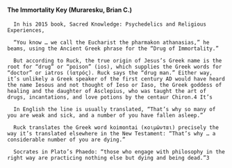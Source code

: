 #### The Immortality Key (Muraresku, Brian C.)
      In his 2015 book, Sacred Knowledge: Psychedelics and Religious Experiences,

      “You know … we call the Eucharist the pharmakon athanasias,” he beams, using the Ancient Greek phrase for the “Drug of Immortality.”

      But according to Ruck, the true origin of Jesus’s Greek name is the root for “drug” or “poison” (ios), which supplies the Greek words for “doctor” or iatros (ἰατρός). Ruck says the “drug man.” Either way, it’s unlikely a Greek speaker of the first century AD would have heard the name Iesous and not thought of Ieso or Iaso, the Greek goddess of healing and the daughter of Asclepius, who was taught the art of drugs, incantations, and love potions by the centaur Chiron.4 It’s

      In English the line is usually translated, “That’s why so many of you are weak and sick, and a number of you have fallen asleep.”

      Ruck translates the Greek word koimontai (κοιμῶνται) precisely the way it’s translated elsewhere in the New Testament: “That’s why … a considerable number of you are dying.”

      Socrates in Plato’s Phaedo: “those who engage with philosophy in the right way are practicing nothing else but dying and being dead.”3

